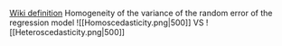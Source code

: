 [Wiki definition](https://ru.wikipedia.org/wiki/%D0%93%D0%BE%D0%BC%D0%BE%D1%81%D0%BA%D0%B5%D0%B4%D0%B0%D1%81%D1%82%D0%B8%D1%87%D0%BD%D0%BE%D1%81%D1%82%D1%8C)
Homogeneity of the variance of the random error of the regression model
![[Homoscedasticity.png|500]]
VS
![[Heteroscedasticity.png|500]]